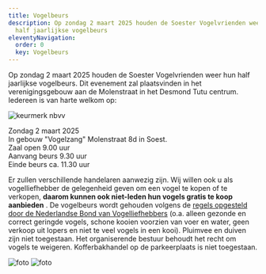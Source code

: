 ```yaml
---
title: Vogelbeurs
description: Op zondag 2 maart 2025 houden de Soester Vogelvrienden weer hun
  half jaarlijkse vogelbeurs
eleventyNavigation:
  order: 0
  key: Vogelbeurs
---
```

Op zondag 2 maart 2025 houden de Soester Vogelvrienden weer hun half jaarlijkse vogelbeurs. Dit evenement zal plaatsvinden in het verenigingsgebouw aan de Molenstraat in het Desmond Tutu centrum. Iedereen is van harte welkom op:  

![keurmerk nbvv](/images/uploads/keurmerk_nbvv.gif)

Zondag 2 maart 2025\
In gebouw "Vogelzang" Molenstraat 8d in Soest.\
Zaal open 9.00 uur\
Aanvang beurs 9.30 uur\
Einde beurs ca. 11.30 uur  

Er zullen verschillende handelaren aanwezig zijn. Wij willen ook u als vogelliefhebber de gelegenheid geven om een vogel te kopen of te verkopen, **daarom kunnen ook niet-leden hun vogels gratis te koop aanbieden** . De vogelbeurs wordt gehouden volgens de [regels opgesteld door de Nederlandse Bond van Vogelliefhebbers](https://www.nbvv.nl/beurzen-en-tentoonstellingen) (o.a. alleen gezonde en correct geringde vogels, schone kooien voorzien van voer en water, geen verkoop uit lopers en niet te veel vogels in een kooi). Pluimvee en duiven zijn niet toegestaan. Het organiserende bestuur behoudt het recht om vogels te weigeren. Kofferbakhandel op de parkeerplaats is niet toegestaan.  

![foto](/images/uploads/beurs018.jpg)
![foto](/images/uploads/vogelbeurs052.jpg)
